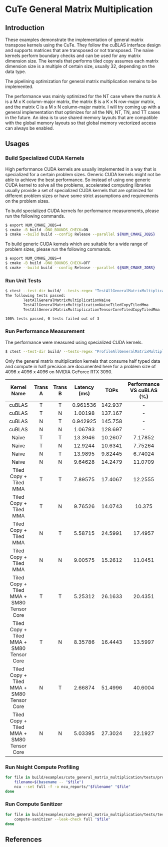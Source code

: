 # CuTe General Matrix Multiplication

## Introduction

These examples demonstrate the implementation of general matrix transpose kernels using the CuTe. They follow the cuBLAS interface design and supports matrices that are transposed or not transposed. The naive kernels perform boundary checks and can be used for any matrix dimension size. The kernels that performs tiled copy assumes each matrix dimension size is a multiple of certain size, usually 32, depending on the data type.

The pipelining optimization for general matrix multiplication remains to be implemented.

The performance was mainly optimized for the NT case where the matrix A is a M x K column-major matrix, the matrix B is a K x N row-major matrix, and the matrix C is a M x N column-major matrix. I will try coming up with a general implementation that optimizes for all the NN, NT, TN, and TT cases in the future. An idea is to use shared memory layouts that are compatible with the global memory layouts so that global memory vectorized access can always be enabled.

## Usages

### Build Specialized CUDA Kernels

High performance CUDA kernels are usually implemented in a way that is specialized for a certain problem sizes. Generic CUDA kernels might not be able to achieve the best performance. So instead of using one generic CUDA kernel to solve all the problems, accelerated computing libraries usually provide a set of specialized CUDA kernels that are optimized for different problem sizes or have some strict assumptions and requirements on the problem sizes.

To build specialized CUDA kernels for performance measurements, please run the following commands.

```bash
$ export NUM_CMAKE_JOBS=4
$ cmake -B build -DNO_BOUNDS_CHECK=ON
$ cmake --build build --config Release --parallel ${NUM_CMAKE_JOBS}
```

To build generic CUDA kernels which are suitable for a wide range of problem sizes, please run the following commands.

```bash
$ export NUM_CMAKE_JOBS=4
$ cmake -B build -DNO_BOUNDS_CHECK=OFF
$ cmake --build build --config Release --parallel ${NUM_CMAKE_JOBS}
```

### Run Unit Tests

```bash
$ ctest --test-dir build/ --tests-regex "TestAllGeneralMatrixMultiplication.*" --verbose
The following tests passed:
        TestAllGeneralMatrixMultiplicationNaive
        TestAllGeneralMatrixMultiplicationNaiveTiledCopyTiledMma
        TestAllGeneralMatrixMultiplicationTensorCoreTiledCopyTiledMma

100% tests passed, 0 tests failed out of 3
```

### Run Performance Measurement

The performance were measured using specialized CUDA kernels.

```bash
$ ctest --test-dir build/ --tests-regex "ProfileAllGeneralMatrixMultiplication.*" --verbose
```

Only the general matrix multiplication kernels that consume half typed data and compute in half precision are documented here for a problem size of 4096 x 4096 x 4096 on NVIDIA GeForce RTX 3090.

|                Kernel Name                | Trans A | Trans B | Latency (ms) |  TOPs   | Performance VS cuBLAS (%) |
| :---------------------------------------: | :-----: | :-----: | :----------: | :-----: | :-----------------------: |
|                  cuBLAS                   |    T    |    T    |   0.961536   | 142.937 |             -             |
|                  cuBLAS                   |    T    |    N    |   1.00198    | 137.167 |             -             |
|                  cuBLAS                   |    N    |    T    |   0.942925   | 145.758 |             -             |
|                  cuBLAS                   |    N    |    N    |   1.06793    | 128.697 |             -             |
|                   Naive                   |    T    |    T    |   13.3946    | 10.2607 |          7.17852          |
|                   Naive                   |    T    |    N    |   12.9244    | 10.6341 |          7.75264          |
|                   Naive                   |    N    |    T    |   13.9895    | 9.82445 |          6.74024          |
|                   Naive                   |    N    |    N    |   9.64628    | 14.2479 |          11.0709          |
|          Tiled Copy + Tiled MMA           |    T    |    T    |   7.89575    | 17.4067 |          12.2555          |
|          Tiled Copy + Tiled MMA           |    T    |    N    |   9.76526    | 14.0743 |          10.375           |
|          Tiled Copy + Tiled MMA           |    N    |    T    |   5.58715    | 24.5991 |          17.4957          |
|          Tiled Copy + Tiled MMA           |    N    |    N    |   9.00575    | 15.2612 |          11.0451          |
| Tiled Copy + Tiled MMA + SM80 Tensor Core |    T    |    T    |   5.25312    | 26.1633 |          20.4351          |
| Tiled Copy + Tiled MMA + SM80 Tensor Core |    T    |    N    |   8.35786    | 16.4443 |          13.5997          |
| Tiled Copy + Tiled MMA + SM80 Tensor Core |    N    |    T    |   2.66874    | 51.4996 |          40.6004          |
| Tiled Copy + Tiled MMA + SM80 Tensor Core |    N    |    N    |   5.03395    | 27.3024 |          22.1927          |

### Run Nsight Compute Profiling

```bash
for file in build/examples/cute_general_matrix_multiplication/tests/profile_*; do
    filename=$(basename -- "$file")
    ncu --set full -f -o ncu_reports/"$filename" "$file"
done
```

### Run Compute Sanitizer

```bash
for file in build/examples/cute_general_matrix_multiplication/tests/test_*; do
    compute-sanitizer --leak-check full "$file"
done
```

## References
